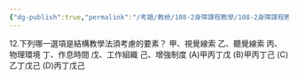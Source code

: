 ```yaml
---
{"dg-publish":true,"permalink":"/考題/教檢/108-2身障課程教學/108-2身障課程教學-第1大題第12題/","tags":["考題","題目","未完"]}
---
```


12.下列哪一選項是結構教學法須考慮的要素？
甲、視覺線索
乙、聽覺線索
丙、物理環境
丁、作息時間
戊、工作組織
己、增強制度
(A)甲丙丁戊 (B)甲丙丁己 (C)乙丁戊己 (D)丙丁戊己


